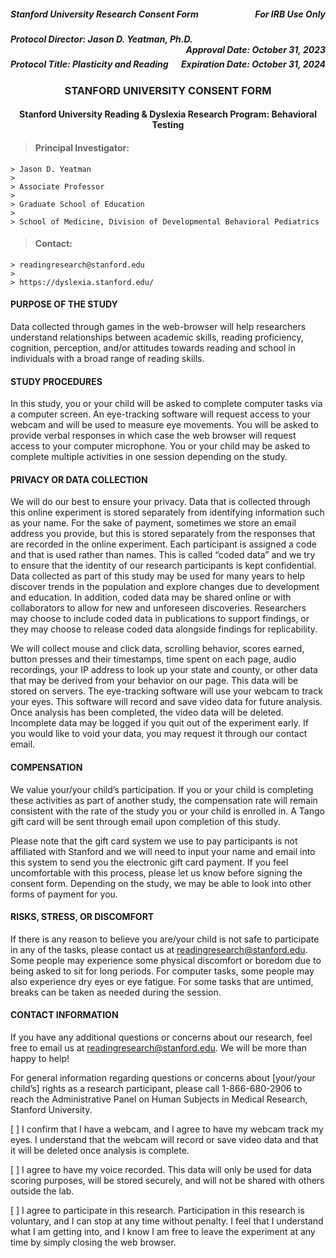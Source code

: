 <h5 style="text-align:left;">
    Stanford University Research Consent Form
    <span style="float:right;">
         For IRB Use Only
    </span>
</h5>

<h5 style="text-align:left;">
    Protocol Director: Jason D. Yeatman, Ph.D.
    <span style="float:right;">
        Approval Date: October 31, 2023
    </span>
</h5>

<h5 style="text-align:left;">
    Protocol Title: Plasticity and Reading
    <span style="float:right;">
        Expiration Date: October 31, 2024
    </span>
</h5>

<h3 style="text-align: center;"> STANFORD UNIVERSITY CONSENT FORM </h3>

<h4 style="text-align: center;"> Stanford University Reading & Dyslexia Research Program: Behavioral Testing </h4>

> #### Principal Investigator: 
    > Jason D. Yeatman 
    >
    > Associate Professor
    >
    > Graduate School of Education
    >
    > School of Medicine, Division of Developmental Behavioral Pediatrics

> #### Contact: 
    > readingresearch@stanford.edu
    >
    > https://dyslexia.stanford.edu/ 

#### PURPOSE OF THE STUDY
Data collected through games in the web-browser will help researchers understand relationships between academic skills, reading proficiency, cognition, perception, and/or attitudes towards reading and school in individuals with a broad range of reading skills.

#### STUDY PROCEDURES
In this study, you or your child will be asked to complete computer tasks via a computer screen. An eye-tracking software will request access to your webcam and will be used to measure eye movements. You will be asked to provide verbal responses in which case the web browser will request access to your computer microphone. You or your child may be asked to complete multiple activities in one session depending on the study. 

#### PRIVACY OR DATA COLLECTION 
We will do our best to ensure your privacy. Data that is collected through this online experiment is stored separately from identifying information such as your name. For the sake of payment, sometimes we store an email address you provide, but this is stored separately from the responses that are recorded in the online experiment. Each participant is assigned a code and that is used rather than names. This is called “coded data” and we try to ensure that the identity of our research participants is kept confidential. Data collected as part of this study may be used for many years to help discover trends in the population and explore changes due to development and education. In addition, coded data may be shared online or with collaborators to allow for new and unforeseen discoveries. Researchers may choose to include coded data in publications to support findings, or they may choose to release coded data alongside findings for replicability.

We will collect mouse and click data, scrolling behavior, scores earned, button presses and their timestamps,  time spent on each page, audio recordings, your IP address to look up your state and county, or other data that may be derived from your behavior on our page. This data will be stored on servers. The eye-tracking software will use your webcam to track your eyes. This software will record and save video data for future analysis. Once analysis has been completed, the video data will be deleted. Incomplete data may be logged if you quit out of the experiment early. If you would like to void your data, you may request it through our contact email.

#### COMPENSATION
We value your/your child’s participation. If you or your child is completing these activities as part of another study, the compensation rate will remain consistent with the rate of the study  you or your child is enrolled in. A Tango gift card will be sent through email upon completion of this study. 

Please note that the gift card system we use to pay participants is not affiliated with Stanford and we will need to input your name and email into this system to send you the electronic gift card payment. If you feel uncomfortable with this process, please let us know before signing the consent form. Depending on the study, we may be able to look into other forms of payment for you.

#### RISKS, STRESS, OR DISCOMFORT
If there is any reason to believe you are/your child is not safe to participate in any of the tasks, please contact us at readingresearch@stanford.edu. Some people may experience some physical discomfort or boredom due to being asked to sit for long periods. For computer tasks, some people may also experience dry eyes or eye fatigue. For some tasks that are untimed, breaks can be taken as needed during the session.

#### CONTACT INFORMATION
If you have any additional questions or concerns about our research, feel free to email us at readingresearch@stanford.edu. We will be more than happy to help!

For general information regarding questions or concerns about [your/your child’s] rights as a research participant, please call 1-866-680-2906 to reach the Administrative Panel on Human Subjects in Medical Research, Stanford University.

[ ] I confirm that I have a webcam, and I agree to have my webcam track my eyes. I understand that the webcam will record or save video data and that it will be deleted once analysis is complete.

[ ] I agree to have my voice recorded. This data will only be used for data scoring purposes, will be stored securely, and will not be shared with others outside the lab. 

[ ]  I agree to participate in this research. Participation in this research is voluntary, and I can stop at any time without penalty. I feel that I understand what I am getting into, and I know I am free to leave the experiment at any time by simply closing the web browser.
